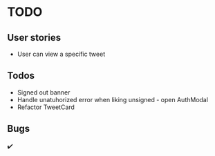 # TODO

## User stories

- User can view a specific tweet

## Todos

- Signed out banner
- Handle unatuhorized error when liking unsigned - open AuthModal
- Refactor TweetCard

## Bugs

✔️
